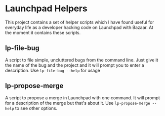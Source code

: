 # Launchpad Helpers

This project contains a set of helper scripts which I have found useful for everyday life as a developer hacking code on Launchpad with Bazaar. At the moment it contains these scripts.

## lp-file-bug

A script to file simple, uncluttered bugs from the command line. Just give it the name of the bug and the project and it will prompt you to enter a description. Use `lp-file-bug --help` for usage

## lp-propose-merge

A script to propose a merge in Launchpad with one command. It will prompt for a description of the merge but that's about it. Use `lp-propose-merge --help` to see other options.
